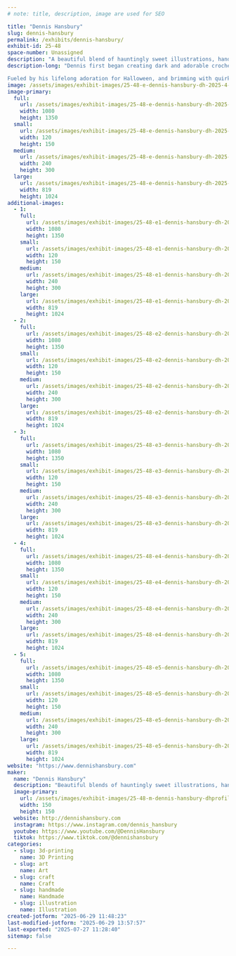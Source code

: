 ```yaml
---
# note: title, description, image are used for SEO

title: "Dennis Hansbury"
slug: dennis-hansbury
permalink: /exhibits/dennis-hansbury/
exhibit-id: 25-48
space-number: Unassigned
description: "A beautiful blend of hauntingly sweet illustrations, handcrafted décor, and storytelling."
description-long: "Dennis first began creating dark and adorable crocheted animals and undead zombie plushies from his Arizona apartment in 2005, finding loving homes for them across the world through his first shop on Etsy. As time passed and he moved to Florida, where new passions were ignited – gallery shows and fine art became the focus, but he never stopped incorporating the gloomy, gothic, and gory aesthetic into his artwork. The passion for creating one-of-a-kind, handmade items would inspire him further, and woodworking soon became a permanent staple in his artwork.

Fueled by his lifelong adoration for Halloween, and brimming with quirky poems that provide a deeper dimension to his work, Dennis continues to bring life to the vast array of untold stories and subtle whispers he carries with him each day."
image: /assets/images/exhibit-images/25-48-e-dennis-hansbury-dh-2025-4-240x300.jpg
image-primary: 
  full:
    url: /assets/images/exhibit-images/25-48-e-dennis-hansbury-dh-2025-4-full.jpg
    width: 1080
    height: 1350
  small:
    url: /assets/images/exhibit-images/25-48-e-dennis-hansbury-dh-2025-4-120x150.jpg
    width: 120
    height: 150
  medium:
    url: /assets/images/exhibit-images/25-48-e-dennis-hansbury-dh-2025-4-240x300.jpg
    width: 240
    height: 300
  large:
    url: /assets/images/exhibit-images/25-48-e-dennis-hansbury-dh-2025-4-819x1024.jpg
    width: 819
    height: 1024
additional-images: 
  - 1:
    full:
      url: /assets/images/exhibit-images/25-48-e1-dennis-hansbury-dh-2025-2-full.jpg
      width: 1080
      height: 1350
    small:
      url: /assets/images/exhibit-images/25-48-e1-dennis-hansbury-dh-2025-2-120x150.jpg
      width: 120
      height: 150
    medium:
      url: /assets/images/exhibit-images/25-48-e1-dennis-hansbury-dh-2025-2-240x300.jpg
      width: 240
      height: 300
    large:
      url: /assets/images/exhibit-images/25-48-e1-dennis-hansbury-dh-2025-2-819x1024.jpg
      width: 819
      height: 1024
  - 2:
    full:
      url: /assets/images/exhibit-images/25-48-e2-dennis-hansbury-dh-2025-1-full.jpg
      width: 1080
      height: 1350
    small:
      url: /assets/images/exhibit-images/25-48-e2-dennis-hansbury-dh-2025-1-120x150.jpg
      width: 120
      height: 150
    medium:
      url: /assets/images/exhibit-images/25-48-e2-dennis-hansbury-dh-2025-1-240x300.jpg
      width: 240
      height: 300
    large:
      url: /assets/images/exhibit-images/25-48-e2-dennis-hansbury-dh-2025-1-819x1024.jpg
      width: 819
      height: 1024
  - 3:
    full:
      url: /assets/images/exhibit-images/25-48-e3-dennis-hansbury-dh-2025-3-full.jpg
      width: 1080
      height: 1350
    small:
      url: /assets/images/exhibit-images/25-48-e3-dennis-hansbury-dh-2025-3-120x150.jpg
      width: 120
      height: 150
    medium:
      url: /assets/images/exhibit-images/25-48-e3-dennis-hansbury-dh-2025-3-240x300.jpg
      width: 240
      height: 300
    large:
      url: /assets/images/exhibit-images/25-48-e3-dennis-hansbury-dh-2025-3-819x1024.jpg
      width: 819
      height: 1024
  - 4:
    full:
      url: /assets/images/exhibit-images/25-48-e4-dennis-hansbury-dh-2025-5-full.jpg
      width: 1080
      height: 1350
    small:
      url: /assets/images/exhibit-images/25-48-e4-dennis-hansbury-dh-2025-5-120x150.jpg
      width: 120
      height: 150
    medium:
      url: /assets/images/exhibit-images/25-48-e4-dennis-hansbury-dh-2025-5-240x300.jpg
      width: 240
      height: 300
    large:
      url: /assets/images/exhibit-images/25-48-e4-dennis-hansbury-dh-2025-5-819x1024.jpg
      width: 819
      height: 1024
  - 5:
    full:
      url: /assets/images/exhibit-images/25-48-e5-dennis-hansbury-dh-2025-6-full.jpg
      width: 1080
      height: 1350
    small:
      url: /assets/images/exhibit-images/25-48-e5-dennis-hansbury-dh-2025-6-120x150.jpg
      width: 120
      height: 150
    medium:
      url: /assets/images/exhibit-images/25-48-e5-dennis-hansbury-dh-2025-6-240x300.jpg
      width: 240
      height: 300
    large:
      url: /assets/images/exhibit-images/25-48-e5-dennis-hansbury-dh-2025-6-819x1024.jpg
      width: 819
      height: 1024
website: "https://www.dennishansbury.com"
maker: 
  name: "Dennis Hansbury"
  description: "Beautiful blends of hauntingly sweet illustrations, handcrafted wooden décor, modern production techniques, and storytelling – all wrapped in a playful gothic charm perfect for fans of spooky, offbeat art."
  image-primary:
    url: /assets/images/exhibit-images/25-48-m-dennis-hansbury-dhprofile01-25-150x150.jpg
    width: 150
    height: 150
  website: http://dennishansbury.com
  instagram: https://www.instagram.com/dennis_hansbury
  youtube: https://www.youtube.com/@DennisHansbury
  tiktok: https://www.tiktok.com/@dennishansbury
categories: 
  - slug: 3d-printing
    name: 3D Printing
  - slug: art
    name: Art
  - slug: craft
    name: Craft
  - slug: handmade
    name: Handmade
  - slug: illustration
    name: Illustration
created-jotform: "2025-06-29 11:48:23"
last-modified-jotform: "2025-06-29 13:57:57"
last-exported: "2025-07-27 11:28:40"
sitemap: false

---
```

